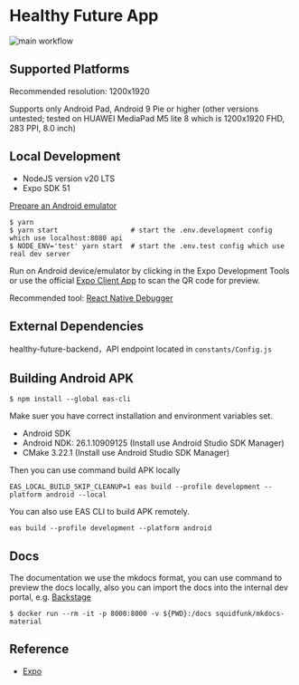 # Healthy Future App

![main workflow](https://github.com/DHEPLab/visit-link-app/actions/workflows/main.yml/badge.svg)

## Supported Platforms

Recommended resolution: 1200x1920

Supports only Android Pad, Android 9 Pie or higher (other versions untested; tested on HUAWEI MediaPad M5 lite 8 which is 1200x1920 FHD, 283 PPI, 8.0 inch)

## Local Development

* NodeJS version v20 LTS
* Expo SDK 51

[Prepare an Android emulator](https://docs.expo.io/workflow/android-studio-emulator/)

```shell
$ yarn
$ yarn start                  # start the .env.development config which use localhost:8080 api
$ NODE_ENV='test' yarn start  # start the .env.test config which use real dev server
```

Run on Android device/emulator by clicking in the Expo Development Tools or use the official [Expo Client App](https://expo.io/tools#client) to scan the QR code for preview.


Recommended tool: [React Native Debugger](https://github.com/jhen0409/react-native-debugger)

## External Dependencies

healthy-future-backend，API endpoint located in `constants/Config.js`

## Building Android APK

```shell
$ npm install --global eas-cli
```

Make suer you have correct installation and environment variables set.
* Android SDK
* Android NDK: 26.1.10909125 (Install use Android Studio SDK Manager)
* CMake 3.22.1 (Install use Android Studio SDK Manager)

Then you can use command build APK locally
```shell
EAS_LOCAL_BUILD_SKIP_CLEANUP=1 eas build --profile development --platform android --local
```

You can also use EAS CLI to build APK remotely.
```shell
eas build --profile development --platform android
```

## Docs

The documentation we use the mkdocs format, you can use command to preview the docs locally, also you can import the docs into the internal dev portal, e.g. [Backstage](https://backstage.io/)
```shell
$ docker run --rm -it -p 8000:8000 -v ${PWD}:/docs squidfunk/mkdocs-material
```

## Reference

- [Expo](https://docs.expo.io/)
